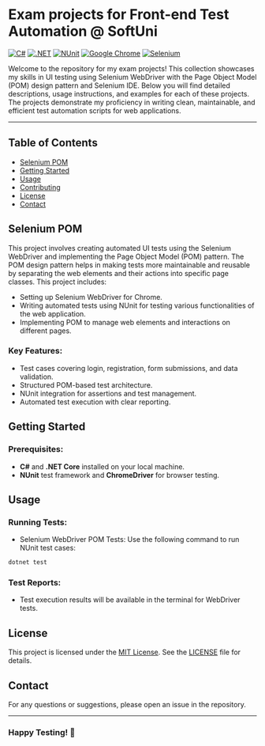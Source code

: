# Exam projects for Front-end Test Automation @ SoftUni
[![C#](https://img.shields.io/badge/Made%20with-C%23-239120.svg)](https://learn.microsoft.com/en-us/dotnet/csharp/)
[![.NET](https://img.shields.io/badge/.NET-5C2D91.svg)](https://dotnet.microsoft.com/)
[![NUnit](https://img.shields.io/badge/tested%20with-NUnit-22B2B0.svg)](https://nunit.org/)
[![Google Chrome](https://img.shields.io/badge/tested%20on-Google%20Chrome-4285F4.svg)](https://www.google.com/chrome/)
[![Selenium](https://img.shields.io/badge/tested%20with-Selenium-43B02A.svg)](https://www.selenium.dev/)

Welcome to the repository for my exam projects! This collection showcases my skills in UI testing using Selenium WebDriver with the Page Object Model (POM) design pattern and Selenium IDE. Below you will find detailed descriptions, usage instructions, and examples for each of these projects. The projects demonstrate my proficiency in writing clean, maintainable, and efficient test automation scripts for web applications.

---

## Table of Contents
- [Selenium POM](#selenium-pom)
- [Getting Started](#getting-started)
- [Usage](#usage)
- [Contributing](#contributing)
- [License](#license)
- [Contact](#contact)

## Selenium POM
This project involves creating automated UI tests using the Selenium WebDriver and implementing the Page Object Model (POM) pattern. The POM design pattern helps in making tests more maintainable and reusable by separating the web elements and their actions into specific page classes. This project includes:
- Setting up Selenium WebDriver for Chrome.
- Writing automated tests using NUnit for testing various functionalities of the web application.
- Implementing POM to manage web elements and interactions on different pages.

### Key Features:
- Test cases covering login, registration, form submissions, and data validation.
- Structured POM-based test architecture.
- NUnit integration for assertions and test management.
- Automated test execution with clear reporting.

## Getting Started
### Prerequisites:
- **C#** and **.NET Core** installed on your local machine.
- **NUnit** test framework and **ChromeDriver** for browser testing.

## Usage
### Running Tests:
- Selenium WebDriver POM Tests: Use the following command to run NUnit test cases:
  
```bash
dotnet test
```
### Test Reports:
- Test execution results will be available in the terminal for WebDriver tests.

## License
This project is licensed under the [MIT License](LICENSE). See the [LICENSE](LICENSE) file for details.

## Contact
For any questions or suggestions, please open an issue in the repository.

---
### Happy Testing! 🚀
